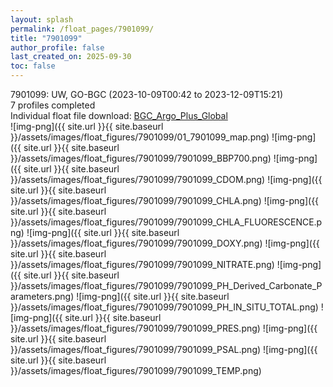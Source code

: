 ```yaml
---
layout: splash
permalink: /float_pages/7901099/
title: "7901099"
author_profile: false
last_created_on: 2025-09-30
toc: false
---
```

 
7901099: UW, GO-BGC (2023-10-09T00:42 to 2023-12-09T15:21)\
7 profiles completed\
Individual float file download: [BGC_Argo_Plus_Global](https://ftp.soest.hawaii.edu/bgc_argo_plus/Individual_Floats/outliers_removed/7901099_Sprof_processed.nc)\
![img-png]({{ site.url }}{{ site.baseurl }}/assets/images/float_figures/7901099/01_7901099_map.png)
![img-png]({{ site.url }}{{ site.baseurl }}/assets/images/float_figures/7901099/7901099_BBP700.png)
![img-png]({{ site.url }}{{ site.baseurl }}/assets/images/float_figures/7901099/7901099_CDOM.png)
![img-png]({{ site.url }}{{ site.baseurl }}/assets/images/float_figures/7901099/7901099_CHLA.png)
![img-png]({{ site.url }}{{ site.baseurl }}/assets/images/float_figures/7901099/7901099_CHLA_FLUORESCENCE.png)
![img-png]({{ site.url }}{{ site.baseurl }}/assets/images/float_figures/7901099/7901099_DOXY.png)
![img-png]({{ site.url }}{{ site.baseurl }}/assets/images/float_figures/7901099/7901099_NITRATE.png)
![img-png]({{ site.url }}{{ site.baseurl }}/assets/images/float_figures/7901099/7901099_PH_Derived_Carbonate_Parameters.png)
![img-png]({{ site.url }}{{ site.baseurl }}/assets/images/float_figures/7901099/7901099_PH_IN_SITU_TOTAL.png)
![img-png]({{ site.url }}{{ site.baseurl }}/assets/images/float_figures/7901099/7901099_PRES.png)
![img-png]({{ site.url }}{{ site.baseurl }}/assets/images/float_figures/7901099/7901099_PSAL.png)
![img-png]({{ site.url }}{{ site.baseurl }}/assets/images/float_figures/7901099/7901099_TEMP.png)
